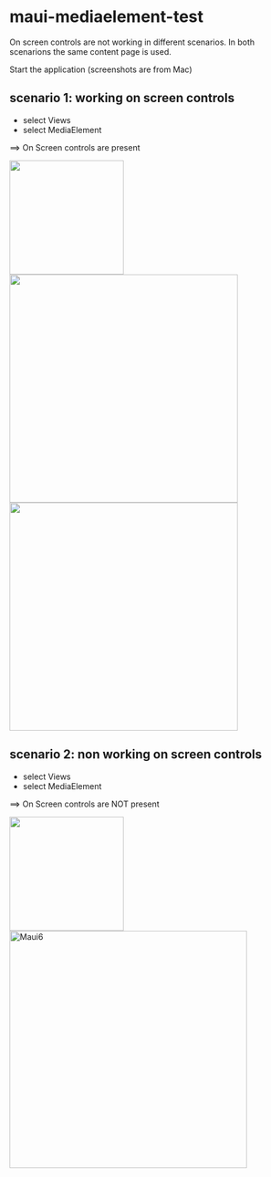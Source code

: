 # maui-mediaelement-test
On screen controls are not working in different scenarios.
In both scenarions the same content page is used.

Start the application (screenshots are from Mac)

## scenario 1: working on screen controls 

- select Views
- select MediaElement 

==> On Screen controls are present


<img src="https://user-images.githubusercontent.com/10873640/226003177-66e1de08-7190-4e09-a4e3-b581e6d6b705.png" height="200" />

<img src="https://user-images.githubusercontent.com/10873640/226003228-7e405908-98a4-430a-bdef-496c52d1b471.png" width="400" />

<img src="https://user-images.githubusercontent.com/10873640/226003291-840c64a5-65da-414a-ad8e-494f6e67f84a.png" width="400" />


## scenario 2: non working on screen controls

- select Views
- select MediaElement 

==> On Screen controls are NOT present

<img src="https://user-images.githubusercontent.com/10873640/226003347-bf512618-6c74-4604-9bb1-9514a0b6632e.png" width="200" />

<img width="416" alt="Maui6" src="https://user-images.githubusercontent.com/10873640/226003569-c8f31699-7c12-4532-850b-dd944624d40f.png">
